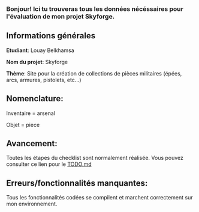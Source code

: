 ### Bonjour! Ici tu trouveras tous les données nécéssaires pour l'évaluation de mon projet Skyforge.

## Informations générales
**Etudiant**: Louay Belkhamsa

**Nom du projet**: Skyforge

**Thème**: Site pour la création de collections de pièces militaires (épées, arcs, armures, pistolets, etc...)

## Nomenclature:
Inventaire = arsenal 

Objet = piece

## Avancement:
Toutes les étapes du checklist sont normalement réalisée.
Vous pouvez consulter ce lien pour le [TODO.md](https://github.com/tsp-Ta1wan/Skyforge/blob/dev/TODO.md)


## Erreurs/fonctionnalités manquantes:
Tous les fonctionnalités codées se compilent et marchent correctement sur mon environnement. 
